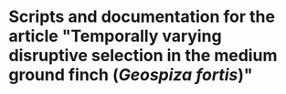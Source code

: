 # Scripts and documentation for the article "Temporally varying disruptive selection in the medium ground finch (*Geospiza fortis*)"
